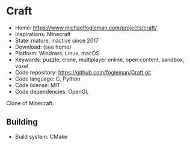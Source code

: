 # Craft

- Home: https://www.michaelfogleman.com/projects/craft/
- Inspirations: Minecraft
- State: mature, inactive since 2017
- Download: (see home)
- Platform: Windows, Linux, macOS
- Keywords: puzzle, clone, multiplayer online, open content, sandbox, voxel
- Code repository: https://github.com/fogleman/Craft.git
- Code language: C, Python
- Code license: MIT
- Code dependencies: OpenGL

Clone of Minecraft.

## Building

- Build system: CMake
